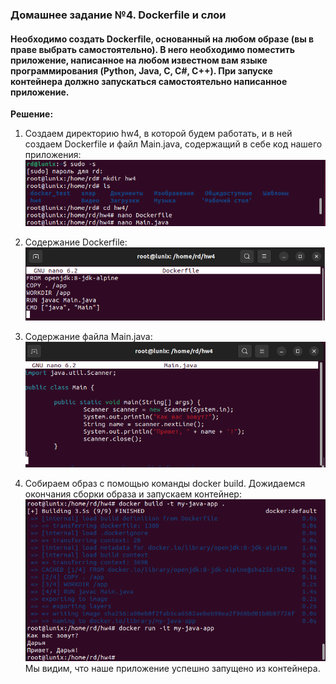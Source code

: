 ### Домашнее задание №4. Dockerfile и слои

#### Необходимо создать Dockerfile, основанный на любом образе (вы в праве выбрать самостоятельно). В него необходимо поместить приложение, написанное на любом известном вам языке программирования (Python, Java, C, С#, C++). При запуске контейнера должно запускаться самостоятельно написанное приложение.

**Решение:**

1. Создаем директорию hw4, в которой будем работать, и в ней создаем Dockerfile и файл Main.java, содержащий в себе код нашего приложения:\
![](img/1.png)

2. Содержание Dockerfile:\
![Содержание Dockerfile](img/2.png)

3. Содержание файла Main.java:\
![Содержание файла Main.java](img/3.png)

4. Собираем образ с помощью команды docker build. Дожидаемся окончания сборки образа и запускаем контейнер:\
![Содержание файла Main.java](img/4.png)\
Мы видим, что наше приложение успешно запущено из контейнера.

